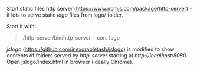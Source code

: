 Start static files http server (https://www.npmjs.com/package/http-server) - it lets to serve static *logo* files from logo/ folder. 

Start it with:
> ./http-server/bin/http-server --cors logo

*jslogo* (https://github.com/inexorabletash/jslogo) is modified to show contents of folders served by *http-server* starting at *http://localhost:8080*. Open jslogo/index.html in browser (ideally Chrome).